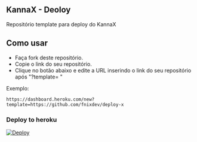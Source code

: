 
## KannaX - Deoloy

Repositório template para deploy do KannaX

## Como usar

* Faça fork deste repositório.
* Copie o link do seu repositório.
* Clique no botão abaixo e edite a URL inserindo o link do seu repositório após  "?template= "

Exemplo:
```
https://dashboard.heroku.com/new?template=https://github.com/fnixdev/deploy-x
```
### Deploy to heroku

[![Deploy](https://www.herokucdn.com/deploy/button.svg)](https://dashboard.heroku.com/new?template=)